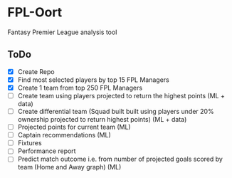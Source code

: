 # FPL-Oort
Fantasy Premier League analysis tool



## ToDo
- [x] Create Repo
- [x] Find most selected players by top 15 FPL Managers
- [x] Create 1 team from top 250 FPL Managers
- [ ] Create team using players projected to return the highest points (ML + data)
- [ ] Create differential team (Squad built built using players under 20% ownership projected to return highest points) (ML + data)
- [ ] Projected points for current team (ML)
- [ ] Captain recommendations (ML)
- [ ] Fixtures
- [ ] Performance report
- [ ] Predict match outcome i.e. from number of projected goals scored by team (Home and Away graph) (ML)
